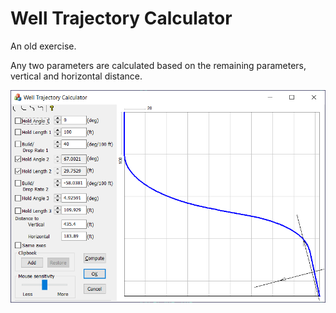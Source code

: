 # Well Trajectory Calculator

An old exercise.

Any two parameters are calculated based on the remaining parameters, vertical and horizontal distance.

![demo](demo.png)
